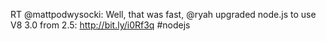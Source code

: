 <!--
id: 2138447978
link: http://kevinisom.info/post/2138447978/rt-mattpodwysocki-well-that-was-fast-ryah
slug: rt-mattpodwysocki-well-that-was-fast-ryah
date: Wed Dec 08 2010 15:06:07 GMT+1300 (NZDT)
raw: {"blog_name":"kevinisom","id":2138447978,"post_url":"http://kevinisom.info/post/2138447978/rt-mattpodwysocki-well-that-was-fast-ryah","slug":"rt-mattpodwysocki-well-that-was-fast-ryah","type":"text","date":"2010-12-08 02:06:07 GMT","timestamp":1291773967,"state":"published","format":"html","reblog_key":"tEqlj6fh","tags":[],"short_url":"http://tmblr.co/Zw68Yy1-TY1g","highlighted":[],"feed_item":"http://twitter.com/kev_nz/statuses/12289710034522112","from_feed_id":650289,"note_count":0,"title":null,"body":"<p>RT @mattpodwysocki: Well, that was fast, @ryah upgraded node.js to use V8&#160;3.0 from 2.5: <a href=\"http://bit.ly/i0Rf3q\" target=\"_blank\">http://bit.ly/i0Rf3q</a> #nodejs</p>"}
publish: 2010-12-08
tags: 
title: null
-->


RT @mattpodwysocki: Well, that was fast, @ryah upgraded node.js to use
V8 3.0 from 2.5: <http://bit.ly/i0Rf3q> \#nodejs


